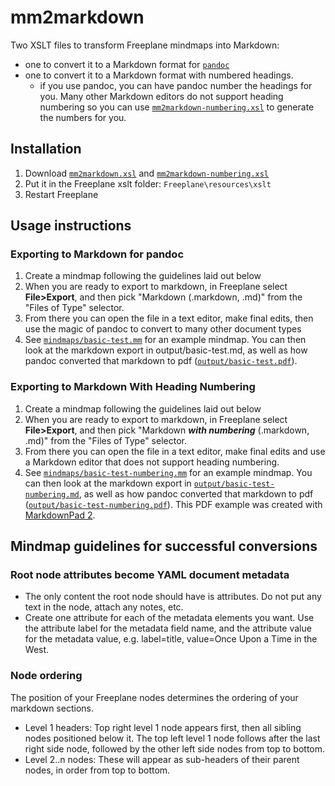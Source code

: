 # mm2markdown

Two XSLT files to transform Freeplane mindmaps into Markdown:
* one to convert it to a Markdown format for [`pandoc`](http://johnmacfarlane.net/pandoc/)
* one to convert it to a Markdown format with numbered headings.
	* if you use pandoc, you can have pandoc number the headings for you.  Many other Markdown editors do not support heading numbering so you can use [`mm2markdown-numbering.xsl`]((xslt/mm2markdown-numbering.xsl)) to generate the numbers for you.

## Installation

1. Download [`mm2markdown.xsl`](xslt/mm2markdown.xsl) and [`mm2markdown-numbering.xsl`]((xslt/mm2markdown-numbering.xsl))
2. Put it in the Freeplane xslt folder: `Freeplane\resources\xslt`
3. Restart Freeplane

## Usage instructions

### Exporting to Markdown for pandoc
1. Create a mindmap following the guidelines laid out below
2. When you are ready to export to markdown, in Freeplane select **File>Export**, and then pick "Markdown (.markdown, .md)" from the "Files of Type" selector.
3. From there you can open the file in a text editor, make final edits, then use the magic of pandoc to convert to many other document types
4. See [`mindmaps/basic-test.mm`](mindmaps/basic-test.mm) for an example mindmap. You can then look at the markdown export in output/basic-test.md, as well as how pandoc converted that markdown to pdf ([`output/basic-test.pdf`](output/basic-test.pdf)).

### Exporting to Markdown With Heading Numbering
1. Create a mindmap following the guidelines laid out below
2. When you are ready to export to markdown, in Freeplane select **File>Export**, and then pick "Markdown ***with numbering*** (.markdown, .md)" from the "Files of Type" selector.
3. From there you can open the file in a text editor, make final edits and use a Markdown editor that does not support heading numbering.
4. See [`mindmaps/basic-test-numbering.mm`](mindmaps/basic-test-numbering.mm) for an example mindmap. You can then look at the markdown export in [`output/basic-test-numbering.md`](output/basic-test-numbering.md), as well as how pandoc converted that markdown to pdf ([`output/basic-test-numbering.pdf`](output/basic-test-numbering.pdf)).  This PDF example was created with [MarkdownPad 2](http://markdownpad.com/).


## Mindmap guidelines for successful conversions

### Root node attributes become YAML document metadata

* The only content the root node should have is attributes. Do not put any text in the node, attach any notes, etc.
* Create one attribute for each of the metadata elements you want. Use the attribute label for the metadata field name, and the attribute value for the metadata value, e.g. label=title, value=Once Upon a Time in the West.

### Node ordering

The position of your Freeplane nodes determines the ordering of your markdown sections.

* Level 1 headers: Top right level 1 node appears first, then all sibling nodes positioned below it. The top left level 1 node follows after the last right side node, followed by the other left side nodes from top to bottom.
* Level 2..n nodes: These will appear as sub-headers of their parent nodes, in order from top to bottom.